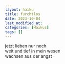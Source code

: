 ```yaml
---
layout: haiku
title: furchtlos
date: 2023-10-04
last_modified_at:
categories: [Haikus]
tags: []
---
```


jetzt lieben nur noch  
weit und tief in mein wesen  
wachsen aus der angst